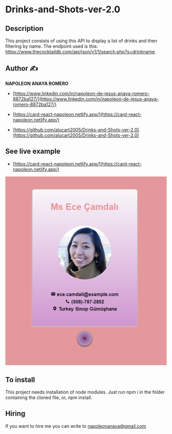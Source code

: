 # Drinks-and-Shots-ver-2.0
## Description

This project consists of using this API to display a list of drinks and then filtering by name.
The endpoint used is this:
https://www.thecocktaildb.com/api/json/v1/1/search.php?s=drinkname.

## Author ✍

**NAPOLEON ANAYA ROMERO**

-	[https://www.linkedin.com/in/napoleon-de-jesus-anaya-romero-8872ba127/](https://www.linkedin.com/in/napoleon-de-jesus-anaya-romero-8872ba127/)

-	[https://card-react-napoleon.netlify.app/](https://card-react-napoleon.netlify.app/)

-	[https://github.com/alucart2005/Drinks-and-Shots-ver-2.0](https://github.com/alucart2005/Drinks-and-Shots-ver-2.0)

## See live example

- [https://card-react-napoleon.netlify.app/](https://card-react-napoleon.netlify.app/)
 
![..](https://github.com/alucart2005/cardreact/blob/main/src/images/card.png)


## To install

This project needs installation of node modules. Just run npm i in the folder containing the cloned file, or, npm install.

## Hiring 
If you want to hire me you can write to napoleonanaya@gmail.com

